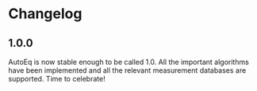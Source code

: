 # Changelog

## 1.0.0
AutoEq is now stable enough to be called 1.0. All the important algorithms have been implemented and all the relevant
measurement databases are supported. Time to celebrate!
